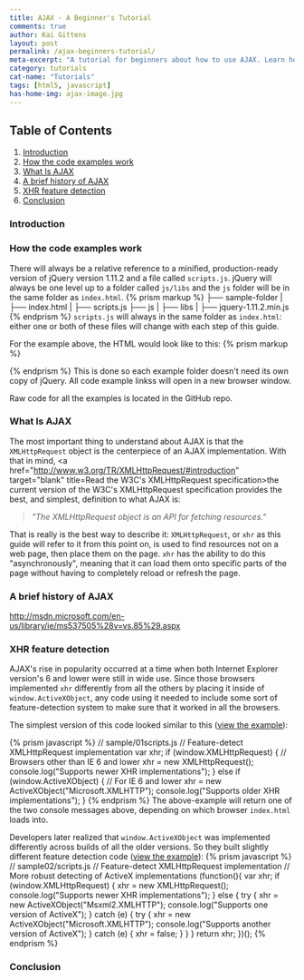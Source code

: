 ```yaml
---
title: AJAX - A Beginner's Tutorial
comments: true
author: Kai Gittens
layout: post
permalink: /ajax-beginners-tutorial/
meta-excerpt: "A tutorial for beginners about how to use AJAX. Learn how to write AJAX using both pure JavaScript and jQuery. Includes code examples."
category: tutorials
cat-name: "Tutorials"
tags: [html5, javascript]
has-home-img: ajax-image.jpg
---
```


## Table of Contents
1. [Introduction](#introduction)
2. [How the code examples work](#how-code-examples-works)
3. [What Is AJAX](#what-is-ajax)
4. [A brief history of AJAX](#brief-history-ajax)
5. [XHR feature detection](#xhr-feature-detection)
11. [Conclusion](#conclusion)

<a name="introduction"></a>
### Introduction

<a name="how-code-examples-works"></a>
### How the code examples work

There will always be a relative reference to a minified, production-ready version of jQuery version 1.11.2 and a file called `scripts.js`. jQuery will always be one level up to a folder called `js/libs` and the `js` folder will be in the same folder as `index.html`.
{% prism markup %}
├── sample-folder
|   ├── index.html
|   ├── scripts.js
├── js
|   ├── libs
|       ├── jquery-1.11.2.min.js
{% endprism %}
`scripts.js` will always in the same folder as `index.html`: either one or both of these files will change with each step of this guide.

For the example above, the HTML would look like to this:
{% prism markup %}
<!-- sample-folder/index.html -->
<!DOCTYPE html>
<html lang="en">
  <head>
    <meta charset="UTF-8">
    <title>A Code Sample</title>
  </head>
  <body>
    <!-- Content will go here -->
    <script src="../js/libs/jquery-1.11.2.min.js"></script>
    <script src="scripts.js"></script>
  </body>
</html>
{% endprism %}
This is done so each example folder doesn't need its own copy of jQuery. All code example linkss will open in a new browser window.

Raw code for all the examples is located in the GitHub repo.
<a name="what-is-ajax"></a>
### What Is AJAX
The most important thing to understand about AJAX is that the `XMLHttpRequest` object is the centerpiece of an AJAX implementation. With that in mind, <a href="http://www.w3.org/TR/XMLHttpRequest/#introduction" target="blank" title=Read the W3C's XMLHttpRequest specification>the current version of the W3C's XMLHttpRequest specification</a> provides the best, and simplest, definition to what AJAX is:

> *"The XMLHttpRequest object is an API for fetching resources."*

That is really is the best way to describe it: `XMLHttpRequest`, or `xhr` as this guide will refer to it from this point on, is used to find resources not on a web page, then place them on the page. `xhr` has the ability to do this "asynchronously", meaning that it can load them onto specific parts of the page without having to completely reload or refresh the page.
<a name="brief-history-ajax"></a>
### A brief history of AJAX
http://msdn.microsoft.com/en-us/library/ie/ms537505%28v=vs.85%29.aspx

<a name="xhr-feature-detection"></a>
### XHR feature detection
AJAX's rise in popularity occurred at a time when both Internet Explorer version's 6 and lower were still in wide use. Since those browsers implemented `xhr` differently from all the others by placing it inside of `window.ActiveXObject`, any code using it needed to include some sort of feature-detection system to make sure that it worked in all the browsers.

The simplest version of this code looked similar to this (<a href="/samples/ajax-tutorial-samples/sample01/" target="blank">view the example</a>):

{% prism javascript %}
// sample/01scripts.js
// Feature-detect XMLHttpRequest implementation
var xhr;
if (window.XMLHttpRequest) { // Browsers other than IE 6 and lower
  xhr = new XMLHttpRequest();
  console.log("Supports newer XHR implementations");
} else if (window.ActiveXObject) { // For IE 6 and lower
  xhr = new ActiveXObject("Microsoft.XMLHTTP");
  console.log("Supports older XHR implementations");
}
{% endprism %}
The above-example will return one of the two console messages above, depending on which browser `index.html` loads into.

Developers later realized that `window.ActiveXObject` was implemented differently across builds of all the older versions. So they built slightly different feature detection code (<a href="/samples/ajax-tutorial-samples/sample02/" target="blank">view the example</a>):
{% prism javascript %}
// sample02/scripts.js
// Feature-detect XMLHttpRequest implementation
// More robust detecting of ActiveX implementations
(function(){
  var xhr;
    if (window.XMLHttpRequest) {
      xhr = new XMLHttpRequest();
      console.log("Supports newer XHR implementations");
    } else {
      try {
        xhr = new ActiveXObject("Msxml2.XMLHTTP");
        console.log("Supports one version of ActiveX");
      } catch (e) {
        try {
          xhr = new ActiveXObject("Microsoft.XMLHTTP");
          console.log("Supports another version of ActiveX");
        } catch (e) {
          xhr = false;
        }
      }
    }
  return xhr;
})();
{% endprism %}
<a name="conclusion"></a>
### Conclusion
